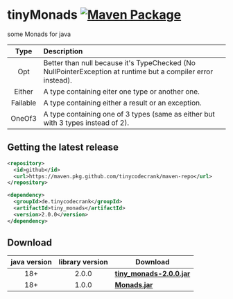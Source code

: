 # tinyMonads [![Maven Package](https://github.com/tinycodecrank/tinyMonads/actions/workflows/maven-publish.yml/badge.svg)](https://github.com/tinycodecrank/tinyMonads/actions/workflows/maven-publish.yml)
some Monads for java

Type | Description
:--: | :----------
Opt | Better than null because it's TypeChecked (No NullPointerException at runtime but a compiler error instead).
Either | A type containing eiter one type or another one.
Failable | A type containing either a result or an exception.
OneOf3 | A type containing one of 3 types (same as either but with 3 types instead of 2).

## Getting the latest release

```xml
<repository>
  <id>github</id>
  <url>https://maven.pkg.github.com/tinycodecrank/maven-repo</url>
</repository>
```

```xml
<dependency>
  <groupId>de.tinycodecrank</groupId>
  <artifactId>tiny_monads</artifactId>
  <version>2.0.0</version>
</dependency>
```

## Download

java version | library version | Download
:----------: | :-------------: | --------
18+          | 2.0.0           | [**tiny_monads-2.0.0.jar**](https://github-registry-files.githubusercontent.com/731108692/7c3c4200-9a02-11ee-81ac-20ae686cb0b0?X-Amz-Algorithm=AWS4-HMAC-SHA256&X-Amz-Credential=AKIAIWNJYAX4CSVEH53A%2F20231228%2Fus-east-1%2Fs3%2Faws4_request&X-Amz-Date=20231228T154413Z&X-Amz-Expires=300&X-Amz-Signature=59e1c7f9b43ee20c1b79f6a56a3b7fe0b8da4c2986b4b2868b452768927ba954&X-Amz-SignedHeaders=host&actor_id=0&key_id=0&repo_id=731108692&response-content-disposition=filename%3Dtiny_monads-2.0.0.jar&response-content-type=application%2Foctet-stream)
18+          | 1.0.0           | [**Monads.jar**](https://github.com/tinycodecrank/tinyMonads/releases/download/v1.0.0/Monads.jar)

